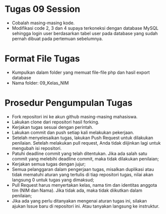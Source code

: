 # Tugas 09 Session #

* Cobalah masing-masing kode.
* Modifikasi code 2, 3 dan 4 supaya terkoneksi dengan database MySQL sehingga login user berdasarkan tabel user pada database yang sudah pernah dibuat pada pertemuan sebelumnya. 

# Format File Tugas #

* Kumpulkan dalam folder yang memuat file-file php dan hasil export database
* Nama folder: 09_Kelas_NIM

# Prosedur Pengumpulan Tugas #

* Fork repositori ini ke akun github masing-masing mahasiswa.
* Lakukan clone dari repositori hasil forking.
* Kerjakan tugas sesuai dengan perintah.
* Lakukan commit dan push setiap kali melakukan pekerjaan.
* Setelah menyelesaikan tugas, lakukan Push Request untuk dilakukan penilaian. Setelah melakukan pull request, Anda tidak diijinkan lagi untuk mengubah isi repositori.
* Patuhi deadline commit yang telah ditentukan. Jika ada salah satu commit yang melebihi deadline commit, maka tidak dilakukan penilaian;
* Kerjakan semua tugas dengan jujur;
* Semua pelanggaran dalam pengerjaan tugas, misalkan duplikasi atau tidak mematuhi aturan yang tertulis di tiap repositori tugas, nilai akan langsung 0 untuk tugas yang dimaksud;
* Pull Request harus menyertakan kelas, nama tim dan identitas anggota tim (NIM dan Nama). Jika tidak ada, maka tidak diikutkan dalam penilaian;
* Jika ada yang perlu ditanyakan mengenai aturan tugas ini, silakan ajukan Issue baru di repositori ini. Atau tanyakan langsung ke instruktur.
